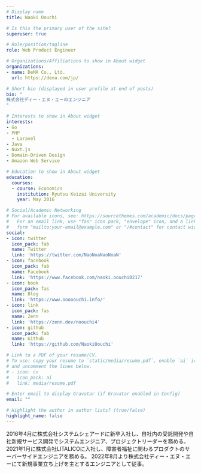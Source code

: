 ```yaml
---
# Display name
title: Naoki Oouchi

# Is this the primary user of the site?
superuser: true

# Role/position/tagline
role: Web Product Engineer

# Organizations/Affiliations to show in About widget
organizations:
- name: DeNA Co., Ltd.
  url: https://dena.com/jp/

# Short bio (displayed in user profile at end of posts)
bio: " 
株式会社ディー・エヌ・エーのエンジニア
"

# Interests to show in About widget
interests:
- Go
- PHP
  - Laravel
- Java
- Nuxt.js 
- Domain-Driven Design
- Amazon Web Service

# Education to show in About widget
education:
  courses:
  - course: Economics
    institution: Ryutsu Keizai University
    year: May 2016

# Social/Academic Networking
# For available icons, see: https://sourcethemes.com/academic/docs/page-builder/#icons
#   For an email link, use "fas" icon pack, "envelope" icon, and a link in the
#   form "mailto:your-email@example.com" or "/#contact" for contact widget.
social:
- icon: twitter
  icon_pack: fab
  name: Twitter
  link: 'https://twitter.com/NaoNoaNaoNoaN'
- icon: facebook
  icon_pack: fab
  name: Facebook
  link: 'https://www.facebook.com/naoki.oouchi0217'
- icon: book
  icon_pack: fas
  name: Blog
  link: 'https://www.ooooouchi.info/'
- icon: link
  icon_pack: fas
  name: Zenn
  link: 'https://zenn.dev/noouchi4'
- icon: github
  icon_pack: fab
  name: Github
  link: 'https://github.com/NaokiOouchi'

# Link to a PDF of your resume/CV.
# To use: copy your resume to `static/media/resume.pdf`, enable `ai` icons in `params.toml`, 
# and uncomment the lines below.
# - icon: cv
#   icon_pack: ai
#   link: media/resume.pdf

# Enter email to display Gravatar (if Gravatar enabled in Config)
email: ""

# Highlight the author in author lists? (true/false)
highlight_name: false
---
```


2016年4月に株式会社システムシェアードに新卒入社し、自社内の受託開発や自社新規サービス開発でシステムエンジニア、プロジェクトリーダーを務める。  
2021年1月に株式会社LITALICOに入社し、障害者福祉に関わるプロダクトのサーバーサイドエンジニアを務める。
2022年8月より株式会社ディー・エヌ・エーにて新規事業立ち上げを主とするエンジニアとして従事。
